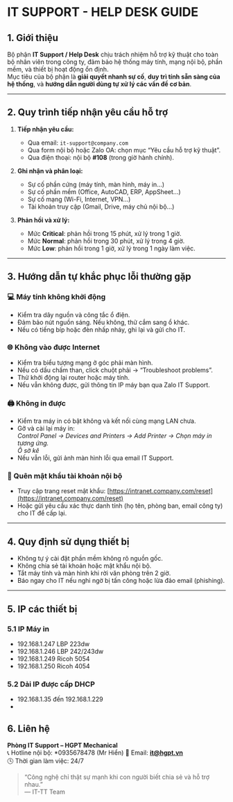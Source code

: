 # IT SUPPORT - HELP DESK GUIDE

## 1. Giới thiệu
Bộ phận **IT Support / Help Desk** chịu trách nhiệm hỗ trợ kỹ thuật cho toàn bộ nhân viên trong công ty, đảm bảo hệ thống máy tính, mạng nội bộ, phần mềm, và thiết bị hoạt động ổn định.  
Mục tiêu của bộ phận là **giải quyết nhanh sự cố**, **duy trì tính sẵn sàng của hệ thống**, và **hướng dẫn người dùng tự xử lý các vấn đề cơ bản**.

---

## 2. Quy trình tiếp nhận yêu cầu hỗ trợ

1. **Tiếp nhận yêu cầu:**
   - Qua email: `it-support@company.com`
   - Qua form nội bộ hoặc Zalo OA: chọn mục “Yêu cầu hỗ trợ kỹ thuật”.
   - Qua điện thoại: nội bộ **#108** (trong giờ hành chính).

2. **Ghi nhận và phân loại:**
   - Sự cố phần cứng (máy tính, màn hình, máy in…)
   - Sự cố phần mềm (Office, AutoCAD, ERP, AppSheet…)
   - Sự cố mạng (Wi-Fi, Internet, VPN…)
   - Tài khoản truy cập (Gmail, Drive, máy chủ nội bộ…)

3. **Phản hồi và xử lý:**
   - Mức **Critical**: phản hồi trong 15 phút, xử lý trong 1 giờ.
   - Mức **Normal**: phản hồi trong 30 phút, xử lý trong 4 giờ.
   - Mức **Low**: phản hồi trong 1 giờ, xử lý trong 1 ngày làm việc.

---

## 3. Hướng dẫn tự khắc phục lỗi thường gặp

### 💻 Máy tính không khởi động
- Kiểm tra dây nguồn và công tắc ổ điện.  
- Đảm bảo nút nguồn sáng. Nếu không, thử cắm sang ổ khác.  
- Nếu có tiếng bíp hoặc đèn nhấp nháy, ghi lại và gửi cho IT.

### 🌐 Không vào được Internet
- Kiểm tra biểu tượng mạng ở góc phải màn hình.  
- Nếu có dấu chấm than, click chuột phải → “Troubleshoot problems”.  
- Thử khởi động lại router hoặc máy tính.  
- Nếu vẫn không được, gửi thông tin IP máy bạn qua Zalo IT Support.

### 🖨️ Không in được
- Kiểm tra máy in có bật không và kết nối cùng mạng LAN chưa.  
- Gỡ và cài lại máy in:  
  *Control Panel → Devices and Printers → Add Printer → Chọn máy in tương ứng.*  
  *Ô sờ kê*
- Nếu vẫn lỗi, gửi ảnh màn hình lỗi qua email IT Support.

### 🔐 Quên mật khẩu tài khoản nội bộ
- Truy cập trang reset mật khẩu: [https://intranet.company.com/reset](https://intranet.company.com/reset)  
- Hoặc gửi yêu cầu xác thực danh tính (họ tên, phòng ban, email công ty) cho IT để cấp lại.

---

## 4. Quy định sử dụng thiết bị
- Không tự ý cài đặt phần mềm không rõ nguồn gốc.  
- Không chia sẻ tài khoản hoặc mật khẩu nội bộ.  
- Tắt máy tính và màn hình khi rời văn phòng trên 2 giờ.  
- Báo ngay cho IT nếu nghi ngờ bị tấn công hoặc lừa đảo email (phishing).

---
## 5. IP các thiết bị

### 5.1 IP Máy in

- 192.168.1.247 LBP 223dw
- 192.168.1.246 LBP 242/243dw
- 192.168.1.249 Ricoh 5054
- 192.168.1.250 Ricoh 4054


### 5.2 Dải IP được cấp DHCP
- 192.168.1.35 đến 192.168.1.229
- 
## 6. Liên hệ
**Phòng IT Support – HGPT Mechanical**  
📞 Hotline nội bộ: *0935678478 (Mr Hiển) 
📧 Email: **it@hgpt.vn**  
🕓 Thời gian làm việc: 24/7

> “Công nghệ chỉ thật sự mạnh khi con người biết chia sẻ và hỗ trợ nhau.”  
> — IT-TT Team


